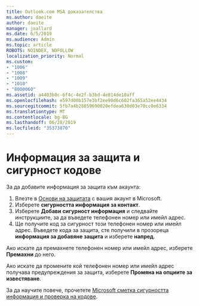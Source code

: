 ```yaml
---
title: Outlook.com MSA доказателства
ms.author: daeite
author: daeite
manager: joallard
ms.date: 6/5/2019
ms.audience: Admin
ms.topic: article
ROBOTS: NOINDEX, NOFOLLOW
localization_priority: Normal
ms.custom:
- "1006"
- "1008"
- "1009"
- "1010"
- "8000060"
ms.assetid: a4403b0c-6f4c-4e2f-b3bd-4e814de10aff
ms.openlocfilehash: e597d00b157e3bf2ee90d6c602fa365a52ee4434
ms.sourcegitcommit: 5fb7a4b28859690020efdea630d03e70cc0e6334
ms.translationtype: MT
ms.contentlocale: bg-BG
ms.lasthandoff: 06/28/2019
ms.locfileid: "35373870"
---
```

# <a name="security-info-and-security-codes"></a>Информация за защита и сигурност кодове

За да добавите информация за защита към акаунта:

1. Влезте в [Основи на защитата](https://account.microsoft.com/security) с вашия акаунт в Microsoft.
1. Изберете **сигурността информация за контакт**.
1. Изберете **Добави сигурност информация** и следвайте инструкциите, за да въведете телефонен номер или имейл адрес.
1. Ще получите код за сигурност този телефонен номер или имейл адрес. Въведете кода за защита, сте получили в прозореца **информация за добавяне защита** и изберете **напред**.

Ако искате да премахнете телефонен номер или имейл адрес, изберете **Премахни** до него.

Ако искате да промените кой телефонен номер или имейл адрес получава предупреждения за защита, изберете **Промяна на опциите за известяване**.

За да научите повече, прочетете [Microsoft сметка сигурността информация и проверка на кодове](https://support.microsoft.com/help/12428/).